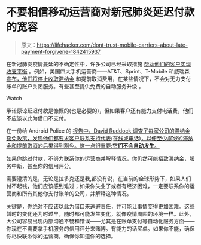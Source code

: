 # 不要相信移动运营商对新冠肺炎延迟付款的宽容

> 原文：<https://lifehacker.com/dont-trust-mobile-carriers-about-late-payment-forgivene-1842415937>

在新冠肺炎疫情蔓延的不确定性中，许多公司已经采取措施 [帮助他们的客户实现收支平衡](https://lifehacker.com/subscribers-can-now-get-two-free-months-of-adobes-creat-1842396082?rev=1584648082511) 。例如，美国四大手机运营商——AT&T、Sprint、T-Mobile 和威瑞森 [宣布，他们将停止收取滞纳金](https://www.fcc.gov/document/chairman-pai-launches-keep-americans-connected-pledge) 和提前取消费用，在某些情况下，不会对无力支付账单的账户关闭服务。有些甚至提供免费的自动服务升级 。

Watch

承诺原谅延迟付款是慷慨的(也是必要的)，但如果客户还有能力支付电话费，他们不应该以此为借口不支付。

在一份给 Android Police 的 [报告中，David Ruddock 调查了每家公司的滞纳金豁免政策，发现他们都要求客户联系支持代表(在线或电话)，以便至少*部分*的滞纳金和提前取消的后果得到豁免。这一点很重要:**它们不会自动发生**。](https://www.androidpolice.com/2020/03/19/you-shouldnt-rely-on-carrier-late-fee-forgiveness-during-coronavirus-heres-why/)

如果你跳过付款，不努力联系你的运营商并解释情况，你仍然可能招致滞纳金，服务中断，甚至你的信用评分。

需要澄清的是，无论是拉多克还是我,都没有说，在当前的全球形势下，如果人们付不起钱，他们应该感到难过；如果你失业了或者有经济困难，一定要联系你的运营商和所有其他你支付账单的公司，并解释这种情况。

关键是，你绝对不应该以此为借口来逃避责任，并可能让事情变得更加困难。这些暂时的变化还为时过早，随时都可能发生变化，就像疫情周围的环境一样。此外，大公司容易出现内部沟通不畅和错误——尤其是在账单支付等自动化服务方面——你现在不需要拿手机服务的信用评分来赌博。有能力的话买单。如果你不能，确保你尽快联系你的运营商，确保你知道你的选择。